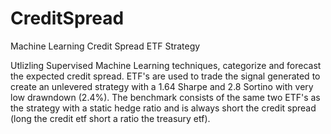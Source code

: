 # CreditSpread
Machine Learning Credit Spread ETF Strategy

Utlizling Supervised Machine Learning techniques, categorize and forecast the expected credit spread. ETF's are used to trade the signal generated to create an unlevered strategy with a 1.64 Sharpe and 2.8 Sortino with very low drawndown (2.4%). The benchmark consists of the same two ETF's as the strategy with a static hedge ratio and is always short the credit spread (long the credit etf short a ratio the treasury etf).   
